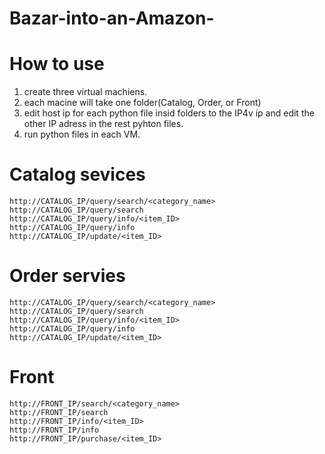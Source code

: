 # Bazar-into-an-Amazon-

# How to use 
1. create three virtual machiens.
2. each macine will take one folder(Catalog, Order, or Front)
3. edit host ip for each python file insid folders to the IP4v ip and edit the other IP adress in the rest pyhton files.
4. run python files in each VM.

# Catalog sevices  
```
http://CATALOG_IP/query/search/<category_name>
http://CATALOG_IP/query/search
http://CATALOG_IP/query/info/<item_ID>
http://CATALOG_IP/query/info
http://CATALOG_IP/update/<item_ID>
```

# Order servies 
```
http://CATALOG_IP/query/search/<category_name>
http://CATALOG_IP/query/search
http://CATALOG_IP/query/info/<item_ID>
http://CATALOG_IP/query/info
http://CATALOG_IP/update/<item_ID>
```

# Front
```
http://FRONT_IP/search/<category_name>
http://FRONT_IP/search
http://FRONT_IP/info/<item_ID>
http://FRONT_IP/info
http://FRONT_IP/purchase/<item_ID>
```
